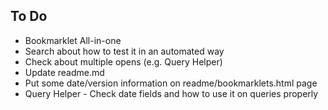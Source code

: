 To Do
-------
- Bookmarklet All-in-one
- Search about how to test it in an automated way
- Check about multiple opens (e.g. Query Helper)
- Update readme.md
- Put some date/version information on readme/bookmarklets.html page
- Query Helper - Check date fields and how to use it on queries properly